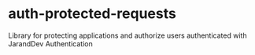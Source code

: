 # auth-protected-requests
Library for protecting applications and authorize users authenticated with JarandDev Authentication
